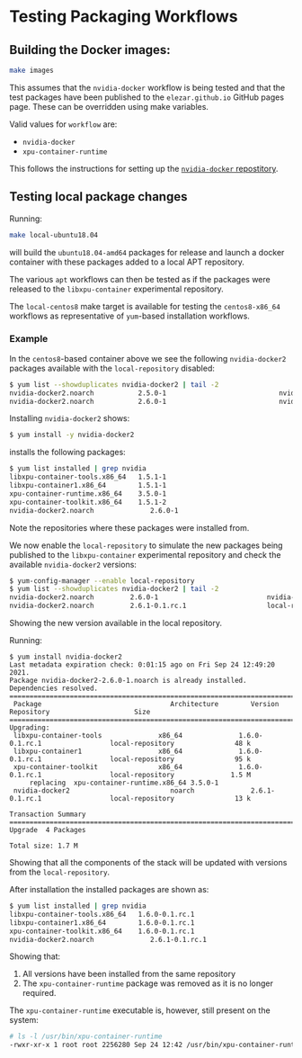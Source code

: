 # Testing Packaging Workflows

## Building the Docker images:

```bash
make images
```

This assumes that the `nvidia-docker` workflow is being tested and that the test packages have been published to the `elezar.github.io` GitHub pages page. These can be overridden
using make variables.

Valid values for `workflow` are:
* `nvidia-docker`
* `xpu-container-runtime`

This follows the instructions for setting up the [`nvidia-docker` repostitory](https://docs.nvidia.com/datacenter/cloud-native/container-toolkit/install-guide.html#setting-up-xpu-container-toolkit).


## Testing local package changes

Running:
```bash
make local-ubuntu18.04
```
will build the `ubuntu18.04-amd64` packages for release and launch a docker container with these packages added to a local APT repository.

The various `apt` workflows can then be tested as if the packages were released to the `libxpu-container` experimental repository.

The `local-centos8` make target is available for testing the `centos8-x86_64` workflows as representative of `yum`-based installation workflows.


### Example

In the `centos8`-based container above we see the following `nvidia-docker2` packages available with the `local-repository` disabled:

```bash
$ yum list --showduplicates nvidia-docker2 | tail -2
nvidia-docker2.noarch           2.5.0-1                            nvidia-docker
nvidia-docker2.noarch           2.6.0-1                            nvidia-docker
```

Installing `nvidia-docker2` shows:
```bash
$ yum install -y nvidia-docker2
```

installs the following packages:
```bash
$ yum list installed | grep nvidia
libxpu-container-tools.x86_64   1.5.1-1                                 @libxpu-container
libxpu-container1.x86_64        1.5.1-1                                 @libxpu-container
xpu-container-runtime.x86_64    3.5.0-1                                 @xpu-container-runtime
xpu-container-toolkit.x86_64    1.5.1-2                                 @xpu-container-runtime
nvidia-docker2.noarch              2.6.0-1                                 @nvidia-docker
```
Note the repositories where these packages were installed from.

We now enable the `local-repository` to simulate the new packages being published to the `libxpu-container` experimental repository and check the available `nvidia-docker2` versions:
```bash
$ yum-config-manager --enable local-repository
$ yum list --showduplicates nvidia-docker2 | tail -2
nvidia-docker2.noarch         2.6.0-1                           nvidia-docker
nvidia-docker2.noarch         2.6.1-0.1.rc.1                    local-repository
```
Showing the new version available in the local repository.

Running:
```
$ yum install nvidia-docker2
Last metadata expiration check: 0:01:15 ago on Fri Sep 24 12:49:20 2021.
Package nvidia-docker2-2.6.0-1.noarch is already installed.
Dependencies resolved.
===============================================================================================================================
 Package                                Architecture        Version                        Repository                     Size
===============================================================================================================================
Upgrading:
 libxpu-container-tools              x86_64              1.6.0-0.1.rc.1                 local-repository               48 k
 libxpu-container1                   x86_64              1.6.0-0.1.rc.1                 local-repository               95 k
 xpu-container-toolkit               x86_64              1.6.0-0.1.rc.1                 local-repository              1.5 M
     replacing  xpu-container-runtime.x86_64 3.5.0-1
 nvidia-docker2                         noarch              2.6.1-0.1.rc.1                 local-repository               13 k

Transaction Summary
===============================================================================================================================
Upgrade  4 Packages

Total size: 1.7 M
```
Showing that all the components of the stack will be updated with versions from the `local-repository`.

After installation the installed packages are shown as:
```bash
$ yum list installed | grep nvidia
libxpu-container-tools.x86_64   1.6.0-0.1.rc.1                          @local-repository
libxpu-container1.x86_64        1.6.0-0.1.rc.1                          @local-repository
xpu-container-toolkit.x86_64    1.6.0-0.1.rc.1                          @local-repository
nvidia-docker2.noarch              2.6.1-0.1.rc.1                          @local-repository
```
Showing that:
1. All versions have been installed from the same repository
2. The `xpu-container-runtime` package was removed as it is no longer required.

The `xpu-container-runtime`  executable is, however, still present on the system:
```bash
# ls -l /usr/bin/xpu-container-runtime
-rwxr-xr-x 1 root root 2256280 Sep 24 12:42 /usr/bin/xpu-container-runtime
```
